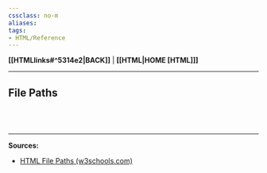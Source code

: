 ```yaml
---
cssclass: no-m
aliases:
tags:
- HTML/Reference 
---
```

**[[HTMLlinks#^5314e2|BACK]]** | **[[HTML|HOME [HTML]]]**

---
## File Paths

# 

<br>

---
**Sources:**
- [HTML File Paths (w3schools.com)](https://www.w3schools.com/html/html_filepaths.asp)